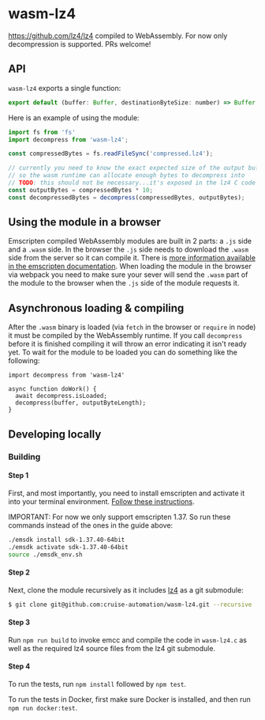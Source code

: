 # wasm-lz4

https://github.com/lz4/lz4 compiled to WebAssembly. For now only decompression is supported. PRs welcome!

## API

`wasm-lz4` exports a single function:

```js
export default (buffer: Buffer, destinationByteSize: number) => Buffer
```

Here is an example of using the module:

```js
import fs from 'fs'
import decompress from 'wasm-lz4';

const compressedBytes = fs.readFileSync('compressed.lz4');

// currently you need to know the exact expected size of the output buffer
// so the wasm runtime can allocate enough bytes to decompress into
// TODO: this should not be necessary...it's exposed in the lz4 C code
const outputBytes = compressedBytes * 10;
const decompressedBytes = decompress(compressedBytes, outputBytes);
```

## Using the module in a browser

Emscripten compiled WebAssembly modules are built in 2 parts: a `.js` side and a `.wasm` side.  In the browser the `.js` side needs to download the `.wasm` side from the server so it can compile it.  There is [more information available in the emscripten documentation](https://kripken.github.io/emscripten-site/docs/compiling/Deploying-Pages.html).  When loading the module in the browser via webpack you need to make sure your sever will send the `.wasm` part of the module to the browser when the `.js` side of the module requests it.

## Asynchronous loading & compiling

After the `.wasm` binary is loaded (via `fetch` in the browser or `require` in node) it must be compiled by the WebAssembly runtime.  If you call `decompress` before it is finished compiling it will throw an error indicating it isn't ready yet.  To wait for the module to be loaded you can do something like the following:

```
import decompress from 'wasm-lz4'

async function doWork() {
  await decompress.isLoaded;
  decompress(buffer, outputByteLength);
}
```

## Developing locally

### Building

#### Step 1

First, and most importantly, you need to install emscripten and activate it into your terminal environment.  [Follow these instructions](https://kripken.github.io/emscripten-site/docs/getting_started/downloads.html).

IMPORTANT: For now we only support emscripten 1.37. So run these commands instead of the ones in the guide above:

```sh
./emsdk install sdk-1.37.40-64bit
./emsdk activate sdk-1.37.40-64bit
source ./emsdk_env.sh
```

#### Step 2

Next, clone the module recursively as it includes [lz4](https://github.com/lz4/lz4) as a git submodule:

```sh
$ git clone git@github.com:cruise-automation/wasm-lz4.git --recursive
```

#### Step 3

Run `npm run build` to invoke emcc and compile the code in `wasm-lz4.c` as well as the required lz4 source files from the lz4 git submodule.

#### Step 4

To run the tests, run `npm install` followed by `npm test`.

To run the tests in Docker, first make sure Docker is installed, and then run `npm run docker:test`.
